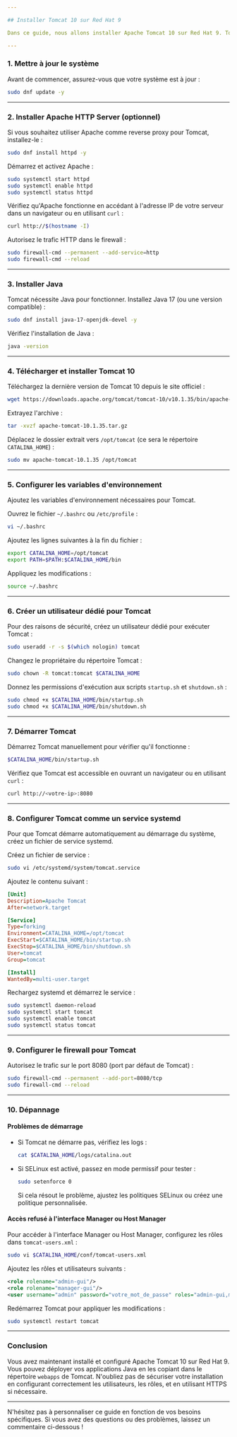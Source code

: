 ```yaml
---

## Installer Tomcat 10 sur Red Hat 9

Dans ce guide, nous allons installer Apache Tomcat 10 sur Red Hat 9. Tomcat est un serveur d'applications Java largement utilisé pour déployer des applications web. Nous allons également configurer Tomcat pour qu'il démarre automatiquement au démarrage du système.

---
```


### **1. Mettre à jour le système**
Avant de commencer, assurez-vous que votre système est à jour :
```bash
sudo dnf update -y
```

---

### **2. Installer Apache HTTP Server (optionnel)**
Si vous souhaitez utiliser Apache comme reverse proxy pour Tomcat, installez-le :
```bash
sudo dnf install httpd -y
```

Démarrez et activez Apache :
```bash
sudo systemctl start httpd
sudo systemctl enable httpd
sudo systemctl status httpd
```

Vérifiez qu'Apache fonctionne en accédant à l'adresse IP de votre serveur dans un navigateur ou en utilisant `curl` :
```bash
curl http://$(hostname -I)
```

Autorisez le trafic HTTP dans le firewall :
```bash
sudo firewall-cmd --permanent --add-service=http
sudo firewall-cmd --reload
```

---

### **3. Installer Java**
Tomcat nécessite Java pour fonctionner. Installez Java 17 (ou une version compatible) :
```bash
sudo dnf install java-17-openjdk-devel -y
```

Vérifiez l'installation de Java :
```bash
java -version
```

---

### **4. Télécharger et installer Tomcat 10**
Téléchargez la dernière version de Tomcat 10 depuis le site officiel :
```bash
wget https://downloads.apache.org/tomcat/tomcat-10/v10.1.35/bin/apache-tomcat-10.1.35.tar.gz
```

Extrayez l'archive :
```bash
tar -xvzf apache-tomcat-10.1.35.tar.gz
```

Déplacez le dossier extrait vers `/opt/tomcat` (ce sera le répertoire `CATALINA_HOME`) :
```bash
sudo mv apache-tomcat-10.1.35 /opt/tomcat
```

---

### **5. Configurer les variables d'environnement**
Ajoutez les variables d'environnement nécessaires pour Tomcat.

Ouvrez le fichier `~/.bashrc` ou `/etc/profile` :
```bash
vi ~/.bashrc
```

Ajoutez les lignes suivantes à la fin du fichier :
```bash
export CATALINA_HOME=/opt/tomcat
export PATH=$PATH:$CATALINA_HOME/bin
```

Appliquez les modifications :
```bash
source ~/.bashrc
```

---

### **6. Créer un utilisateur dédié pour Tomcat**
Pour des raisons de sécurité, créez un utilisateur dédié pour exécuter Tomcat :
```bash
sudo useradd -r -s $(which nologin) tomcat
```

Changez le propriétaire du répertoire Tomcat :
```bash
sudo chown -R tomcat:tomcat $CATALINA_HOME
```

Donnez les permissions d'exécution aux scripts `startup.sh` et `shutdown.sh` :
```bash
sudo chmod +x $CATALINA_HOME/bin/startup.sh
sudo chmod +x $CATALINA_HOME/bin/shutdown.sh
```

---

### **7. Démarrer Tomcat**
Démarrez Tomcat manuellement pour vérifier qu'il fonctionne :
```bash
$CATALINA_HOME/bin/startup.sh
```

Vérifiez que Tomcat est accessible en ouvrant un navigateur ou en utilisant `curl` :
```bash
curl http://<votre-ip>:8080
```

---

### **8. Configurer Tomcat comme un service systemd**
Pour que Tomcat démarre automatiquement au démarrage du système, créez un fichier de service systemd.

Créez un fichier de service :
```bash
sudo vi /etc/systemd/system/tomcat.service
```

Ajoutez le contenu suivant :
```ini
[Unit]
Description=Apache Tomcat
After=network.target

[Service]
Type=forking
Environment=CATALINA_HOME=/opt/tomcat
ExecStart=$CATALINA_HOME/bin/startup.sh
ExecStop=$CATALINA_HOME/bin/shutdown.sh
User=tomcat
Group=tomcat

[Install]
WantedBy=multi-user.target
```

Rechargez systemd et démarrez le service :
```bash
sudo systemctl daemon-reload
sudo systemctl start tomcat
sudo systemctl enable tomcat
sudo systemctl status tomcat
```

---

### **9. Configurer le firewall pour Tomcat**
Autorisez le trafic sur le port 8080 (port par défaut de Tomcat) :
```bash
sudo firewall-cmd --permanent --add-port=8080/tcp
sudo firewall-cmd --reload
```

---

### **10. Dépannage**
#### **Problèmes de démarrage**
- Si Tomcat ne démarre pas, vérifiez les logs :
  ```bash
  cat $CATALINA_HOME/logs/catalina.out
  ```
- Si SELinux est activé, passez en mode permissif pour tester :
  ```bash
  sudo setenforce 0
  ```
  Si cela résout le problème, ajustez les politiques SELinux ou créez une politique personnalisée.

#### **Accès refusé à l'interface Manager ou Host Manager**
Pour accéder à l'interface Manager ou Host Manager, configurez les rôles dans `tomcat-users.xml` :
```bash
sudo vi $CATALINA_HOME/conf/tomcat-users.xml
```

Ajoutez les rôles et utilisateurs suivants :
```xml
<role rolename="admin-gui"/>
<role rolename="manager-gui"/>
<user username="admin" password="votre_mot_de_passe" roles="admin-gui,manager-gui"/>
```

Redémarrez Tomcat pour appliquer les modifications :
```bash
sudo systemctl restart tomcat
```

---

### **Conclusion**
Vous avez maintenant installé et configuré Apache Tomcat 10 sur Red Hat 9. Vous pouvez déployer vos applications Java en les copiant dans le répertoire `webapps` de Tomcat. N'oubliez pas de sécuriser votre installation en configurant correctement les utilisateurs, les rôles, et en utilisant HTTPS si nécessaire.

---

N'hésitez pas à personnaliser ce guide en fonction de vos besoins spécifiques. Si vous avez des questions ou des problèmes, laissez un commentaire ci-dessous !
